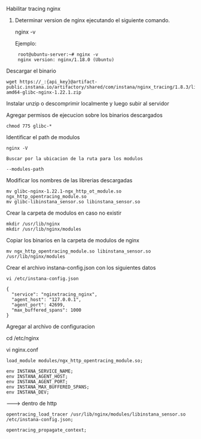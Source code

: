 Habilitar tracing nginx

1. Determinar version de nginx ejecutando el siguiente comando.

	nginx -v

   	Ejemplo:

	   	root@ubuntu-server:~# nginx -v
		nginx version: nginx/1.18.0 (Ubuntu)

Descargar el binario

	wget https://_:{api_key}@artifact-public.instana.io/artifactory/shared/com/instana/nginx_tracing/1.8.3/linux-amd64-glibc-nginx-1.22.1.zip


Instalar unzip o descomprimir localmente y luego subir al servidor

Agregar permisos de ejecucion sobre los binarios descargados

	chmod 775 glibc-*


Identificar el path de modulos

	nginx -V

	Buscar por la ubicacion de la ruta para los modulos
	
	--modules-path

Modificar los nombres de las librerias descargadas


	mv glibc-nginx-1.22.1-ngx_http_ot_module.so ngx_http_opentracing_module.so
	mv glibc-libinstana_sensor.so libinstana_sensor.so

Crear la carpeta de modulos en caso no existir

	mkdir /usr/lib/nginx
	mkdir /usr/lib/nginx/modules


Copiar los binarios en la carpeta de modulos de nginx

	mv ngx_http_opentracing_module.so libinstana_sensor.so /usr/lib/nginx/modules


Crear el archivo instana-config.json con los siguientes datos

	vi /etc/instana-config.json
	
	{
	  "service": "nginxtracing_nginx",
	  "agent_host": "127.0.0.1",
	  "agent_port": 42699,
	  "max_buffered_spans": 1000
	}



Agregar al archivo de configuracion

cd /etc/nginx

vi nginx.conf

	load_module modules/ngx_http_opentracing_module.so; 
	
	env INSTANA_SERVICE_NAME;
	env INSTANA_AGENT_HOST;
	env INSTANA_AGENT_PORT;
	env INSTANA_MAX_BUFFERED_SPANS;
	env INSTANA_DEV;
	
---> dentro de http
	
	opentracing_load_tracer /usr/lib/nginx/modules/libinstana_sensor.so /etc/instana-config.json;
	
	opentracing_propagate_context;


